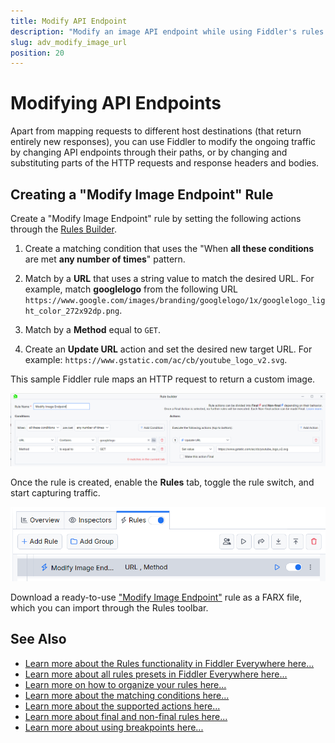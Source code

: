 ```yaml
---
title: Modify API Endpoint
description: "Modify an image API endpoint while using Fiddler's rules."
slug: adv_modify_image_url
position: 20
---
```


# Modifying API Endpoints

Apart from mapping requests to different host destinations (that return entirely new responses), you can use Fiddler to modify the ongoing traffic by changing API endpoints through their paths, or by changing and substituting parts of the HTTP requests and response headers and bodies.

## Creating a "Modify Image Endpoint" Rule

Create a "Modify Image Endpoint" rule by setting the following actions through the [Rules Builder](slug://modify-traffic-get-started).

1. Create a matching condition that uses the "When **all these conditions** are met **any number of times**" pattern. 

1. Match by a **URL** that uses a string value to match the desired URL. For example, match **googlelogo** from the following URL `https://www.google.com/images/branding/googlelogo/1x/googlelogo_light_color_272x92dp.png`.

1. Match by a **Method** equal to `GET`.

1. Create an **Update URL** action and set the desired new target URL. For example:  `https://www.gstatic.com/ac/cb/youtube_logo_v2.svg`.

This sample Fiddler rule maps an HTTP request to return a custom image.

![Creating "Modify Image Endpoint" rule](../../images/advanced/adv-modify-image-endpoint-local.png)

Once the rule is created, enable the **Rules** tab, toggle the rule switch, and start capturing traffic.

![Activating the "Modify Image Endpoint" rule](../../images/advanced/adv-modify-image-endpoint-local-active.png)

Download a ready-to-use <a href="https://github.com/telerik/fiddler-everywhere/tree/master/rules/modify-image-endpoint-local" target="_blank">"Modify Image Endpoint"</a> rule as a FARX file, which you can import through the Rules toolbar.

## See Also

* [Learn more about the Rules functionality in Fiddler Everywhere here...](slug://modify-traffic-get-started)
* [Learn more about all rules presets in Fiddler Everywhere here...](slug://adv_techniques_fiddler)
* [Learn more on how to organize your rules here...](slug://rulesbuilder-get-started)
* [Learn more about the matching conditions here...](slug://fiddler-rules-actions#conditions)
* [Learn more about the supported actions here...](slug://fiddler-rules-actions#actions)
* [Learn more about final and non-final rules here...](slug://fiddler-rules-actions#final-and-non-final-actions)
* [Learn more about using breakpoints here...](slug://rulesbuilder-breakpoints)